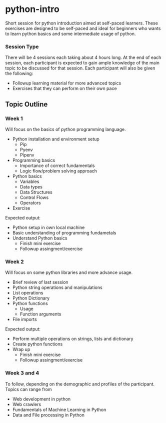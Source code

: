 # python-intro
Short session for python introduction aimed at self-paced learners. These exercises are designed to be self-paced and ideal for beginners who wants to learn python basics and some intermediate usage of python.

### Session Type

There will be 4 sessions each taking about 4 hours long. At the end of each session, each participant is expected to gain ample knowledge of the main topic to be discussed for that session. Each participant will also be given the following:

- Followup learning material for more advanced topics
- Exercises that they can perform on their own pace

## Topic Outline

### Week 1

Will focus on the basics of python programming language.

- Python installation and environment setup
  - Pip
  - Pyenv
  - Pipenv
- Programming basics
  - Importance of correct fundamentals 
  - Logic flow/problem solving approach
- Python basics
  - Variables
  - Data types
  - Data Structures
  - Control Flows
  - Operators
- Exercise

Expected output:

- Python setup in own local machine
- Basic understanding of programming fundametals
- Understand Python basics
  - Finish mini exercise
  - Followup assingment/exercise

### Week 2

Will focus on some python libraries and more advance usage.

- Brief review of last session
- Python string operations and manipulations
- List operations
- Python Dictionary
- Python functions
  - Usage
  - Function arguments
- File imports

Expected output:

- Perform multiple operations on strings, lists and dictionary
- Create python functions
- Wrap up
  - Finish mini exercise
  - Followup assingment/exercise

### Week 3 and 4

To follow, depending on the demographic and profiles of the participant. Topics can range from

- Web development in python
- Web crawlers
- Fundamentals of Machine Learning in Python
- Data and File processing in Python